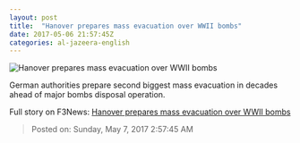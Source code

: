 ```yaml
---
layout: post
title:  "Hanover prepares mass evacuation over WWII bombs"
date: 2017-05-06 21:57:45Z
categories: al-jazeera-english
---
```


![Hanover prepares mass evacuation over WWII bombs](http://www.aljazeera.com/mritems/Images/2015/9/16/9e1383f35faf44dbbe2acf0e3f53074f_18.jpg)

German authorities prepare second biggest mass evacuation in decades ahead of major bombs disposal operation.


Full story on F3News: [Hanover prepares mass evacuation over WWII bombs](http://www.f3nws.com/n/fWsZaF)

> Posted on: Sunday, May 7, 2017 2:57:45 AM
